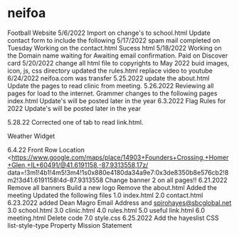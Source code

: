 # neifoa
Football Website
5/6/2022 Import on 
change's to school.html
Update contact form to include the following
5/17/2022 spam mail completed on Tuesday 
Working on the contact.html Sucess html
5/18/2022 Working on the Domain name
waiting for Awaiting email confirmation. 
Paid on Discover card
5/20/2022 change all html file to copyrights to May 2022
buid images, icon, js, css directory
updated the rules.html replace video to youtube 
6/24/2022 neifoa.com was transfer
5.25.2022  update the about.html 
Update the pages to read clinic from meeting.
5.26.2022 Reviewing all pages for load to the internet.
Grammer changes to the following pages
index.html Update's will be posted later in the year 
6.3.2022
Flag Rules for 2022
Update's will be posted later in the year

5.28.22 Corrected one of tab to read link.html.

Weather Widget
<div id="cont_dd35e81a9ce04289a2046eed57095cfa"><script type="text/javascript" async="" src="https://www.theweather.com/wid_loader/dd35e81a9ce04289a2046eed57095cfa"></script></div>


6.4.22 Front Row Location
<https://www.google.com/maps/place/14903+Founders+Crossing,+Homer+Glen,+IL+60491/@41.6191158,-87.9313558,17z/
data=!3m1!4b1!4m5!3m4!1s0x880e4180da34a9e7:0x3de8350b8e576cb2!8m2!3d41.6191158!4d-87.9313558
Change banner 2 on all pages!!
6.21.2022
Remove all banners
Build a new logo 
Remove the about.html
Added the meeting
Updated the following files
1.0 index.html
2.0 contact.html 6.23.2022 added Dean Magro Email Address and spirohayes@sbcglobal.net
3.0 school.html
3.0 clinic.html
4.0 rules.html
5.0 useful link.html
6.0 meeting.html Delete code 
7.0 style.css
6.25.2022
Add the hayeslist CSS list-style-type Property
Mission Statement














